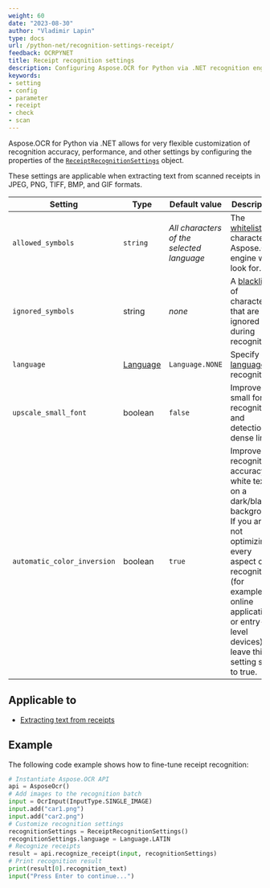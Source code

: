 ```yaml
---
weight: 60
date: "2023-08-30"
author: "Vladimir Lapin"
type: docs
url: /python-net/recognition-settings-receipt/
feedback: OCRPYNET
title: Receipt recognition settings
description: Configuring Aspose.OCR for Python via .NET recognition engine for extracting text from scanned receipts.
keywords:
- setting
- config
- parameter
- receipt
- check
- scan
---
```


Aspose.OCR for Python via .NET allows for very flexible customization of recognition accuracy, performance, and other settings by configuring the properties of the [`ReceiptRecognitionSettings`](https://reference.aspose.com/ocr/python-net/aspose.ocr/receiptrecognitionsettings/) object.

These settings are applicable when extracting text from scanned receipts in JPEG, PNG, TIFF, BMP, and GIF formats.

Setting | Type | Default value | Description
------- | ---- | ------------- | -----------
`allowed_symbols` | `string` | _All characters of the selected language_ | The [whitelist](/ocr/python-net/characters-whitelist/) of characters Aspose.OCR engine will look for.
`ignored_symbols` | string | _none_ | A [blacklist](/ocr/python-net/characters-blacklist/) of characters that are ignored during recognition.
`language` | [Language](https://reference.aspose.com/ocr/python-net/aspose.ocr/language/) | `Language.NONE` | Specify a [language](/ocr/python-net/languages/) for recognition.
`upscale_small_font` | boolean | `false` | Improve small font recognition and detection of dense lines.
`automatic_color_inversion` | boolean | `true` | Improve recognition accuracy of white text on a dark/black background. If you are not optimizing every aspect of recognition (for example, for online applications or entry-level devices), leave this setting set to true.

## Applicable to

- [Extracting text from receipts](/ocr/python-net/recognition/receipt/)

## Example

The following code example shows how to fine-tune receipt recognition:

```python
# Instantiate Aspose.OCR API
api = AsposeOcr()
# Add images to the recognition batch
input = OcrInput(InputType.SINGLE_IMAGE)
input.add("car1.png")
input.add("car2.png")
# Customize recognition settings
recognitionSettings = ReceiptRecognitionSettings()
recognitionSettings.language = Language.LATIN
# Recognize receipts
result = api.recognize_receipt(input, recognitionSettings)
# Print recognition result
print(result[0].recognition_text)
input("Press Enter to continue...")
```

